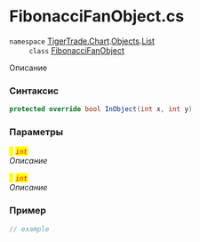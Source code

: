 
# FibonacciFanObject.cs
`namespace` [TigerTrade.Chart](../../../../../TigerTrade.Chart.md).[Objects](../../../../../TigerTrade.Chart/Objects.md).[List](../../../../../TigerTrade.Chart/Objects/List.md)  
&nbsp;&nbsp;&nbsp;&nbsp;&nbsp;&nbsp;&nbsp;&nbsp;&nbsp;`class` [FibonacciFanObject](../../FibonacciFanObject.cs.md)

Описание

### Синтаксис
```csharp
protected override bool InObject(int x, int y)
```
### Параметры  
<mark style="color:yellow;">`x`</mark> <mark style="color:red;">*`int`*</mark>  
 *Описание*  
  
<mark style="color:yellow;">`y`</mark> <mark style="color:red;">*`int`*</mark>  
 *Описание*  
  


### Пример  
```csharp
// example
```
                    
                    